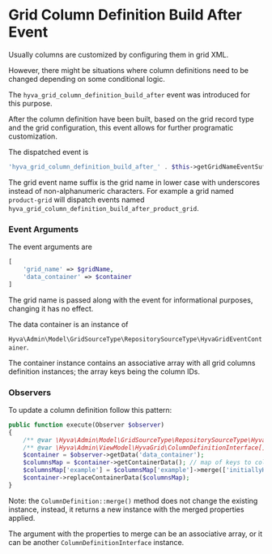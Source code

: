 # Grid Column Definition Build After Event

Usually columns are customized by configuring them in grid XML.

However, there might be situations where column definitions need to be changed depending on some conditional logic.

The `hyva_grid_column_definition_build_after` event was introduced for this purpose.

After the column definition have been built, based on the grid record type and the grid configuration, this event allows for further programatic customization.

The dispatched event is

```php
'hyva_grid_column_definition_build_after_' . $this->getGridNameEventSuffix($gridName)
```

The grid event name suffix is the grid name in lower case with underscores instead of non-alphanumeric characters. For example a grid named `product-grid` will dispatch events named `hyva_grid_column_definition_build_after_product_grid`.

### Event Arguments

The event arguments are

```php
[
    'grid_name' => $gridName,
    'data_container' => $container
]
```

The grid name is passed along with the event for informational purposes, changing it has no effect.

The data container is an instance of

`Hyva\Admin\Model\GridSourceType\RepositorySourceType\HyvaGridEventContainer`.

The container instance contains an associative array with all grid columns definition instances; the array keys being the column IDs.

### Observers

To update a column definition follow this pattern:

```php
public function execute(Observer $observer)
{
    /** @var \Hyva\Admin\Model\GridSourceType\RepositorySourceType\HyvaGridEventContainer $container */
    /** @var \Hyva\Admin\ViewModel\HyvaGrid\ColumnDefinitionInterface[] $columnsMap */
    $container = $observer->getData('data_container');
    $columnsMap = $container->getContainerData(); // map of keys to column definitions
    $columnsMap['example'] = $columnsMap['example']->merge(['initiallyHidden' => 'true']);
    $container->replaceContainerData($columnsMap);
}
```

Note: the `ColumnDefinition::merge()` method does not change the existing instance, instead, it returns a new instance with the merged properties applied.

The argument with the properties to merge can be an associative array, or it can be another `ColumnDefinitionInterface` instance.
